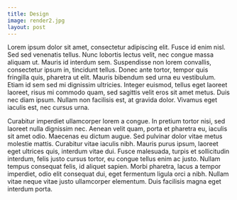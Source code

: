 ```yaml
---
title: Design
image: render2.jpg
layout: post
---
```


Lorem ipsum dolor sit amet, consectetur adipiscing elit. Fusce id enim nisl. Sed sed venenatis tellus. Nunc lobortis lectus velit, nec congue massa aliquam ut. Mauris id interdum sem. Suspendisse non lorem convallis, consectetur ipsum in, tincidunt tellus. Donec ante tortor, tempor quis fringilla quis, pharetra ut elit. Mauris bibendum sed urna eu vestibulum. Etiam id sem sed mi dignissim ultricies. Integer euismod, tellus eget laoreet laoreet, risus mi commodo quam, sed sagittis velit eros sit amet metus. Duis nec diam ipsum. Nullam non facilisis est, at gravida dolor. Vivamus eget iaculis est, nec cursus urna.

Curabitur imperdiet ullamcorper lorem a congue. In pretium tortor nisi, sed laoreet nulla dignissim nec. Aenean velit quam, porta et pharetra eu, iaculis sit amet odio. Maecenas eu dictum augue. Sed pulvinar dolor vitae metus molestie mattis. Curabitur vitae iaculis nibh. Mauris purus ipsum, laoreet eget ultrices quis, interdum vitae dui. Fusce malesuada, turpis et sollicitudin interdum, felis justo cursus tortor, eu congue tellus enim ac justo. Nullam tempus consequat felis, id aliquet sapien. Morbi pharetra, lacus a tempor imperdiet, odio elit consequat dui, eget fermentum ligula orci a nibh. Nullam vitae neque vitae justo ullamcorper elementum. Duis facilisis magna eget interdum porta.
